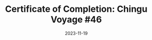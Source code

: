 ---
title: "Certificate of Completion: Chingu Voyage #46"
url: https://helenchong.dev/assets/documents/Chingu-Voyage46-Completion-Cert.pdf
organization: Chingu
date: 2023-11-19
---